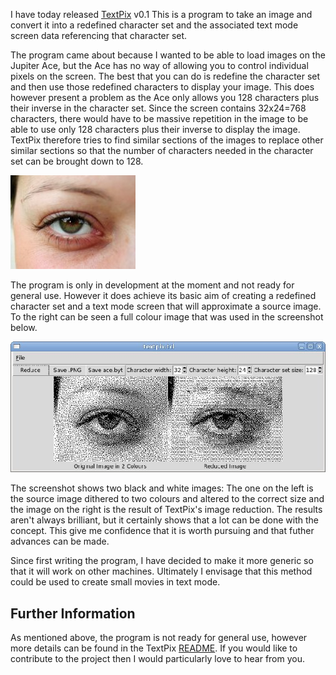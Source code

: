 I have today released [TextPix](https://github.com/LawrenceWoodman/TextPix/) v0.1  This is a program to take an image and convert it into a redefined character set and the associated text mode screen data referencing that character set.

The program came about because I wanted to be able to load images on the Jupiter Ace, but the Ace has no way of allowing you to control individual pixels on the screen.  The best that you can do is redefine the character set and then use those redefined characters to display your image.  This does however present a problem as the Ace only allows you 128 characters plus their inverse in the character set.  Since the screen contains 32x24=768 characters, there would have to be massive repetition in the image to be able to use only 128 characters plus their inverse to display the image.  TextPix therefore tries to find similar sections of the images to replace other similar sections so that the number of characters needed in the character set can be brought down to 128.

<img src="/img/articles/eye-open.jpg" title="The source image"/>

The program is only in development at the moment and not ready for general use.  However it does achieve its basic aim of creating a redefined character
set and a text mode screen that will approximate a source image.  To the right can be seen a full colour image that was used in the screenshot below.

<img src="/img/articles/textpix-v0.1-screenshot.jpg" title="Screenshot of TextPix v0.1"/>

The screenshot shows two black and white images: The one on the left is the source image dithered to two colours and altered to the correct size and the image on the right is the result of TextPix's image reduction.  The results aren't always brilliant, but it certainly shows that a lot can be done with the concept.  This give me confidence that it is worth pursuing and that futher advances can be made.

Since first writing the program, I have decided to make it more generic so that it will work on other machines.  Ultimately I envisage that this method could be used to create small movies in text mode.


<h2>Further Information</h2>
As mentioned above, the program is not ready for general use, however more details can be found in the TextPix <a href="https://github.com/LawrenceWoodman/TextPix/blob/master/README.md">README</a>.  If you would like to contribute to the project then I would particularly love to hear from you.
